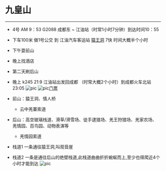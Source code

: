 # 九皇山
--------

+ 4号 AM 9：53 G2088 成都东 ~ 江油站（时常1小时7分钟）到达时间10：55
+ 下车100米 做1号公交 到 江油汽车客运站 [猿王洞](https://qiche.cncn.com/qiche_detail.php?city=%BD%AD%D3%CD&to_city=%D4%B3%CD%F5%B6%B4&Submit=%B2%E9%D1%AF) 7快 时间大概半个小时
+ 下午耍前山
+ 晚上找酒店
+ 第二天刷后山
+ 晚上 k245 21:9 江油站出发回成都 （时常大概2个小时）到成都火车北站23:05 
![pic](https://gitee.com/rehma/pic/raw/master/res/202110021708168.png)
![pic](https://gitee.com/rehma/pic/raw/master/res/202110021726983.png)[门票](http://ticket.lvmama.com/scenic-100680) 

+ 前山：猿王洞、情人桥 
    - 云中羌寨索道
+ 后山：高空玻璃栈道、滑草/滑雪场、徒手逮猎场、羌王狩猎场、羌家农场、羌情园、百鸟园、动物表演等
    - 羌情园索道

+ 栈道1 一条通往猿王洞,叫观音崖
+ 栈道2 一条是通往后山的绝壁栈道,此栈道曲曲折折蜿蜒而上,至少也得爬近4个小时才能到达
![pic](https://gitee.com/rehma/pic/raw/master/res/202110021719594.png)
